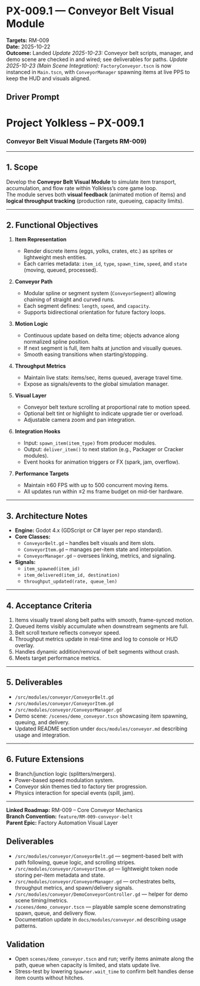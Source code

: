 # PX-009.1 — Conveyor Belt Visual Module
**Targets:** RM-009  
**Date:** 2025-10-22  
**Outcome:** Landed
*Update 2025-10-23:* Conveyor belt scripts, manager, and demo scene are checked in and wired; see deliverables for paths.
*Update 2025-10-23 (Main Scene Integration):* `FactoryConveyor.tscn` is now instanced in `Main.tscn`, with `ConveyorManager` spawning items at live PPS to keep the HUD and visuals aligned.

## Driver Prompt
# Project Yolkless – PX-009.1  
### Conveyor Belt Visual Module (Targets RM-009)

---

## 1. Scope
Develop the **Conveyor Belt Visual Module** to simulate item transport, accumulation, and flow rate within Yolkless’s core game loop.  
The module serves both **visual feedback** (animated motion of items) and **logical throughput tracking** (production rate, queueing, capacity limits).

---

## 2. Functional Objectives
1. **Item Representation**
   - Render discrete items (eggs, yolks, crates, etc.) as sprites or lightweight mesh entities.  
   - Each carries metadata: `item_id`, `type`, `spawn_time`, `speed`, and `state` (moving, queued, processed).

2. **Conveyor Path**
   - Modular spline or segment system (`ConveyorSegment`) allowing chaining of straight and curved runs.  
   - Each segment defines: `length`, `speed`, and `capacity`.  
   - Supports bidirectional orientation for future factory loops.

3. **Motion Logic**
   - Continuous update based on delta time; objects advance along normalized spline position.  
   - If next segment is full, item halts at junction and visually queues.  
   - Smooth easing transitions when starting/stopping.

4. **Throughput Metrics**
   - Maintain live stats: items/sec, items queued, average travel time.  
   - Expose as signals/events to the global simulation manager.

5. **Visual Layer**
   - Conveyor belt texture scrolling at proportional rate to motion speed.  
   - Optional belt tint or highlight to indicate upgrade tier or overload.  
   - Adjustable camera zoom and pan integration.

6. **Integration Hooks**
   - Input: `spawn_item(item_type)` from producer modules.  
   - Output: `deliver_item()` to next station (e.g., Packager or Cracker modules).  
   - Event hooks for animation triggers or FX (spark, jam, overflow).

7. **Performance Targets**
   - Maintain ≥60 FPS with up to 500 concurrent moving items.  
   - All updates run within ≤2 ms frame budget on mid-tier hardware.

---

## 3. Architecture Notes
- **Engine:** Godot 4.x (GDScript or C# layer per repo standard).  
- **Core Classes:**  
  - `ConveyorBelt.gd` – handles belt visuals and item slots.  
  - `ConveyorItem.gd` – manages per-item state and interpolation.  
  - `ConveyorManager.gd` – oversees linking, metrics, and signaling.  
- **Signals:**  
  - `item_spawned(item_id)`  
  - `item_delivered(item_id, destination)`  
  - `throughput_updated(rate, queue_len)`

---

## 4. Acceptance Criteria
1. Items visually travel along belt paths with smooth, frame-synced motion.  
2. Queued items visibly accumulate when downstream segments are full.  
3. Belt scroll texture reflects conveyor speed.  
4. Throughput metrics update in real-time and log to console or HUD overlay.  
5. Handles dynamic addition/removal of belt segments without crash.  
6. Meets target performance metrics.

---

## 5. Deliverables
- `/src/modules/conveyor/ConveyorBelt.gd`  
- `/src/modules/conveyor/ConveyorItem.gd`  
- `/src/modules/conveyor/ConveyorManager.gd`  
- Demo scene: `/scenes/demo_conveyor.tscn` showcasing item spawning, queuing, and delivery.  
- Updated README section under `docs/modules/conveyor.md` describing usage and integration.

---

## 6. Future Extensions
- Branch/junction logic (splitters/mergers).  
- Power-based speed modulation system.  
- Conveyor skin themes tied to factory tier progression.  
- Physics interaction for special events (spill, jam).

---

**Linked Roadmap:** RM-009 – Core Conveyor Mechanics  
**Branch Convention:** `feature/RM-009-conveyor-belt`  
**Parent Epic:** Factory Automation Visual Layer

## Deliverables
- `/src/modules/conveyor/ConveyorBelt.gd` — segment-based belt with path following, queue logic, and scrolling stripes.
- `/src/modules/conveyor/ConveyorItem.gd` — lightweight token node storing per-item metadata and state.
- `/src/modules/conveyor/ConveyorManager.gd` — orchestrates belts, throughput metrics, and spawn/delivery signals.
- `/src/modules/conveyor/DemoConveyorController.gd` — helper for demo scene timing/metrics.
- `/scenes/demo_conveyor.tscn` — playable sample scene demonstrating spawn, queue, and delivery flow.
- Documentation update in `docs/modules/conveyor.md` describing usage patterns.

## Validation
- Open `scenes/demo_conveyor.tscn` and run; verify items animate along the path, queue when capacity is limited, and stats update live.
- Stress-test by lowering `Spawner.wait_time` to confirm belt handles dense item counts without hitches.
